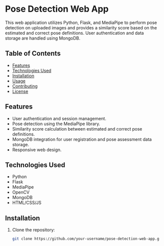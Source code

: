 # Pose Detection Web App

This web application utilizes Python, Flask, and MediaPipe to perform pose detection on uploaded images and provides a similarity score based on the estimated and correct pose definitions. User authentication and data storage are handled using MongoDB.

## Table of Contents

- [Features](#features)
- [Technologies Used](#technologies-used)
- [Installation](#installation)
- [Usage](#usage)
- [Contributing](#contributing)
- [License](#license)

## Features

- User authentication and session management.
- Pose detection using the MediaPipe library.
- Similarity score calculation between estimated and correct pose definitions.
- MongoDB integration for user registration and pose assessment data storage.
- Responsive web design.

## Technologies Used

- Python
- Flask
- MediaPipe
- OpenCV
- MongoDB
- HTML/CSS/JS

## Installation

1. Clone the repository:

   ```bash
   git clone https://github.com/your-username/pose-detection-web-app.git

